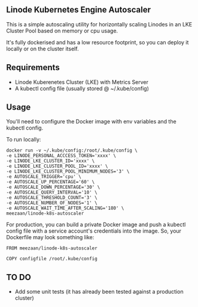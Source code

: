 ## Linode Kubernetes Engine Autoscaler

This is a simple autoscaling utility for horizontally scaling Linodes in an LKE
Cluster Pool based on memory or cpu usage.

It's fully dockerised and has a low resource footprint, so you can 
deploy it locally or on the cluster itself.

## Requirements
* Linode Kuberenetes Cluster (LKE) with Metrics Server
* A kubectl config file (usually stored @ ~/.kube/config)

## Usage

You'll need to configure the Docker image with env variables and the kubectl config.

To run locally:
```
docker run -v ~/.kube/config:/root/.kube/config \
-e LINODE_PERSONAL_ACCCESS_TOKEN='xxxx' \
-e LINODE_LKE_CLUSTER_ID='xxxx' \
-e LINODE_LKE_CLUSTER_POOL_ID='xxxx' \
-e LINODE_LKE_CLUSTER_POOL_MINIMUM_NODES='3' \
-e AUTOSCALE_TRIGGER='cpu' \
-e AUTOSCALE_UP_PERCENTAGE='60' \
-e AUTOSCALE_DOWN_PERCENTAGE='30' \
-e AUTOSCALE_QUERY_INTERVAL='10' \
-e AUTOSCALE_THRESHOLD_COUNT='3' \
-e AUTOSCALE_NUMBER_OF_NODES='1' \
-e AUTOSCALE_WAIT_TIME_AFTER_SCALING='180' \
meezaan/linode-k8s-autoscaler
```

For production, you can build a private Docker image and push a kubectl config file 
with a service account's credentials into the image. So, your Dockerfile may look something like:
```
FROM meezaan/linode-k8s-autoscaler

COPY configfile /root/.kube/config
```


## TO DO
* Add some unit tests (it has already been tested against a production cluster)
